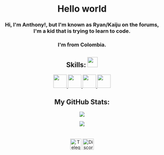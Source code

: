 <h1 align="center"> Hello world </h1>

<h3 align="center"> Hi, I'm Anthony!, but I'm known as Ryan/Kaiju on the forums, I'm a kid that is trying to learn to code. </h3>
  
<h3 align="center"> I'm from Colombia. </h3>

<h2 align="center"> Skills: <img src = "https://media2.giphy.com/media/QssGEmpkyEOhBCb7e1/giphy.gif?cid=ecf05e47a0n3gi1bfqntqmob8g9aid1oyj2wr3ds3mg700bl&rid=giphy.gif" width = 32px> </h2>

<p align="center">
  <a href= https://github.com/ryanconfigs?tab=repositories&q=&type=&language=html= > <img width ='42px' src ='https://user-images.githubusercontent.com/88989045/129494772-e54225ba-614c-4e0e-9707-7d23cef4fd24.png'> </a>
  <a href= https://github.com/ryanconfigs?tab=repositories&q=&type=&language=css= > <img width ='42px' src ='https://user-images.githubusercontent.com/88989045/129494761-a0d9e0c0-3ed2-46a9-bd03-a3c5d5846a7e.png'> </a>
  <a href= https://github.com/ryanconfigs?tab=repositories&q=&type=&language=javascript= > <img width ='42px' src ='https://user-images.githubusercontent.com/88989045/129494664-72f433a8-74b5-4514-8c45-bd6ddf945738.png'> </a>
  <a href= https://github.com/ryanconfigs?tab=repositories&q=&type=&language=python= > <img width ='42px' src ='https://user-images.githubusercontent.com/88989045/129494788-6644a20b-3c3d-4979-9da6-df2b7713d69a.png'> </a>
</p>

<h2 align="center"> My GitHub Stats: </h2>
  
<p align="center">
  <img src="https://github-readme-stats.vercel.app/api?username=ryanconfigs&count_private=true&hide=issues&show_icons=true&theme=dark">
</p>

<p align="center">
  <img src="https://github-readme-stats.vercel.app/api/top-langs/?username=ryanconfigs&layout=compact&theme=dark">
</p>


#
<p align="center">
  <a href="https://t.me/ryanconfig" target="blank"><img align="center" src="https://camo.githubusercontent.com/f4b401dd7cd9b7840fd31acafd49e151a80e4c9600bf219934461b96dd98e013/68747470733a2f2f6564656e742e6769746875622e696f2f537570657254696e7949636f6e732f696d616765732f7376672f74656c656772616d2e737667" alt="Telegram" height="35" width="35" /></a>
  <a href="discord.gg/momoscorp" target="blank"><img align="center" src="https://camo.githubusercontent.com/79fcdc7c43f1a1d7c175827976ffee8177814a016fb1b9578ff70f1aef759578/68747470733a2f2f6564656e742e6769746875622e696f2f537570657254696e7949636f6e732f696d616765732f7376672f646973636f72642e737667" alt="Discord" height="35" width="35" /></a>
</p>
